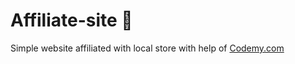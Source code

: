 # Affiliate-site :money_mouth_face:                                                                                                                                                                                                                                                                                                                                                                   
Simple website affiliated with local store
 with help of <a href="http://johnelder.com/">Codemy.com</a>
